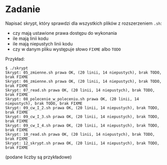 # Zadanie

Napisać skrypt, który sprawdzi dla wszystkich plików z rozszerzeniem `.sh`:
- czy mają ustawione prawa dostępu do wykonania
- ile mają linii kodu
- ile mają niepustych linii kodu
- czy w danym pliku występuje słowo `FIXME` albo `TODO`

Przykład:

```command
$ ./skrypt
Skrypt: 05_zmienne.sh prawa OK, (20 linii, 14 niepustych), brak TODO, brak FIXME
Skrypt: 06_zmienne.sh prawa OK, (20 linii, 14 niepustych), brak TODO, brak FIXME
Skrypt: 07_read.sh prawa OK, (20 linii, 14 niepustych), brak TODO, brak FIXME
Skrypt: 08_polecenie_w_poleceniu.sh prawa OK, (20 linii, 14 niepustych), brak TODO, brak FIXME
Skrypt: 09_cw_I_2.sh prawa OK, (20 linii, 14 niepustych), brak TODO, brak FIXME
Skrypt: 09_cw_I_3.sh prawa OK, (20 linii, 14 niepustych), brak TODO, brak FIXME
Skrypt: 09_cw_I_4.sh prawa OK, (20 linii, 14 niepustych), brak TODO, brak FIXME
Skrypt: 10_read.sh prawa OK, (20 linii, 14 niepustych), brak TODO, brak FIXME
Skrypt: 12_skrypt.sh prawa OK, (20 linii, 14 niepustych), brak TODO, brak FIXME
```

(podane liczby są przykładowe)
